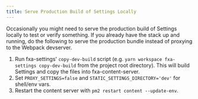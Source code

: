 ```yaml
---
title: Serve Production Build of Settings Locally
---
```


Occasionally you might need to serve the production build of Settings locally to test or verify something.  If you already have the stack up and running, do the following to serve the production bundle instead of proxying to the Webpack devserver.

1. Run fxa-settings' `copy-dev-build` script (e.g. `yarn workspace fxa-settings copy-dev-build` from the project root directory).  This will build Settings and copy the files into fxa-content-server.
1. Set `PROXY_SETTINGS=false` and `STATIC_SETTINGS_DIRECTORY='dev'` for shell/env vars.
1. Restart the content server with `pm2 restart content --update-env`.


